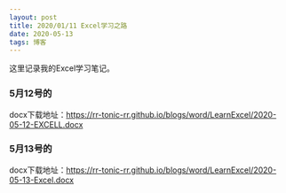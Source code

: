 ```yaml
---
layout: post
title: 2020/01/11 Excel学习之路
date: 2020-05-13 
tags: 博客   
---
```

 
这里记录我的Excel学习笔记。



### 5月12号的

docx下载地址：https://rr-tonic-rr.github.io/blogs/word/LearnExcel/2020-05-12-EXCELL.docx

### 5月13号的

docx下载地址：https://rr-tonic-rr.github.io/blogs/word/LearnExcel/2020-05-13-Excel.docx


